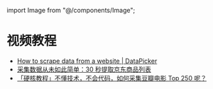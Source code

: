 import Image from "@/components/Image";

# 视频教程

- [How to scrape data from a website | DataPicker](https://www.bilibili.com/video/BV1wt4y1F7qB/)
- [采集数据从未如此简单：30 秒提取京东商品列表](https://www.bilibili.com/video/BV1f14y1W7Pv/)
- [「硬核教程」不懂技术，不会代码，如何采集豆瓣电影 Top 250 呢？](https://www.bilibili.com/video/BV1LY4y1T7tP/)
